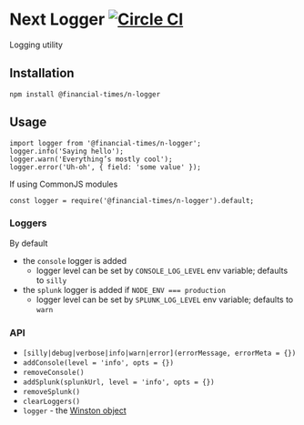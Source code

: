 # Next Logger [![Circle CI](https://circleci.com/gh/Financial-Times/n-logger.svg?style=svg)](https://circleci.com/gh/Financial-Times/n-logger)

Logging utility

## Installation

    npm install @financial-times/n-logger


## Usage

    import logger from '@financial-times/n-logger';
    logger.info('Saying hello');
    logger.warn('Everything’s mostly cool');
    logger.error('Uh-oh', { field: 'some value' });

If using CommonJS modules

    const logger = require('@financial-times/n-logger').default;

### Loggers

By default

  * the `console` logger is added
    * logger level can be set by `CONSOLE_LOG_LEVEL` env variable; defaults to `silly`
  * the `splunk` logger is added if `NODE_ENV === production`
    * logger level can be set by `SPLUNK_LOG_LEVEL` env variable; defaults to `warn`

### API

  * `[silly|debug|verbose|info|warn|error](errorMessage, errorMeta = {})`
  * `addConsole(level = 'info', opts = {})`
  * `removeConsole()`
  * `addSplunk(splunkUrl, level = 'info', opts = {})`
  * `removeSplunk()`
  * `clearLoggers()`
  * `logger` - the [Winston object](https://github.com/winstonjs/winston)
